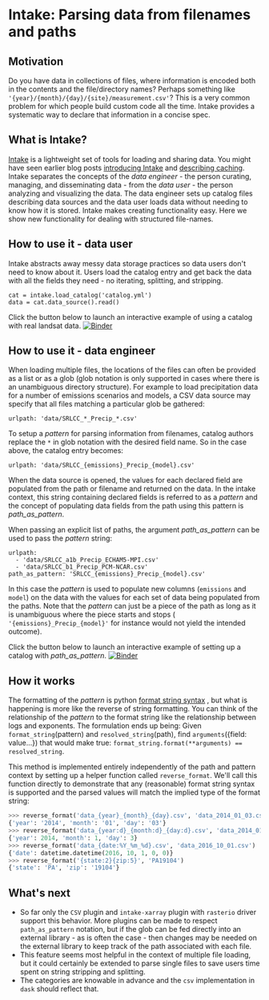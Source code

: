 # Intake: Parsing data from filenames and paths
## Motivation
Do you have data in collections of files, where information is encoded both in
the contents and the file/directory names? Perhaps something like
`'{year}/{month}/{day}/{site}/measurement.csv'`? This is a very common problem for
which people build custom code all the time. Intake provides a systematic way
to declare that information in a concise spec.

## What is Intake?
[Intake](https://intake.readthedocs.io) is a lightweight set of tools for
loading and sharing data. You might have seen earlier blog posts
[introducing Intake](https://www.anaconda.com/blog/developer-blog/intake-taking-the-pain-out-of-data-access/)
 and [describing caching](https://www.anaconda.com/blog/developer-blog/intake-caching-data-on-first-read-makes-future-analysis-faster/).
Intake separates the concepts of the *data engineer* - the person curating,
managing, and disseminating data - from the *data user* - the person analyzing
and visualizing the data. The data engineer sets up catalog files describing
data sources and the data user loads data without needing to know how it is
stored. Intake makes creating functionality easy. Here we show new
functionality for dealing with structured file-names.

## How to use it - data user
Intake abstracts away messy data storage practices so data users
don't need to know about it. Users load the catalog entry and get back the
data with all the fields they need - no iterating, splitting, and stripping.

```
cat = intake.load_catalog('catalog.yml')
data = cat.data_source().read()
```

Click the button below to launch an interactive example of using a catalog
with real landsat data.
[![Binder](https://mybinder.org/badge.svg)](https://mybinder.org/v2/gh/jsignell/intake-blog/master?filepath=path-as-pattern%2Flandsat.ipynb)

## How to use it - data engineer
When loading multiple files, the locations of the files can often be provided
as a list or as a glob (glob notation is only supported in cases where there
is an unambiguous directory structure). For example to load precipitation data
for a number of emissions scenarios and models, a CSV data source may specify
that all files matching a particular glob be gathered:

```
urlpath: 'data/SRLCC_*_Precip_*.csv'
```

To setup a *pattern* for parsing information from filenames, catalog authors
replace the `*` in glob notation with the desired field name. So in the case
above, the catalog entry becomes:

```
urlpath: 'data/SRLCC_{emissions}_Precip_{model}.csv'
```

When the data source is opened, the values for each declared field are
populated from the path or filename and returned on the data. In the intake
context, this string containing declared fields is referred to as a *pattern*
and the concept of populating data fields from the path using this pattern
is *path_as_pattern*.

When passing an explicit list of paths, the argument *path_as_pattern* can
be used to pass the *pattern* string:

```
urlpath:
  - 'data/SRLCC_a1b_Precip_ECHAM5-MPI.csv'
  - 'data/SRLCC_b1_Precip_PCM-NCAR.csv'
path_as_pattern: 'SRLCC_{emissions}_Precip_{model}.csv'
```

In this case the *pattern* is used to populate new columns (`emissions`
and `model`) on the data with the values for each set of data being populated
from the paths. Note that the *pattern* can just be a piece of the path as
long as it is unambiguous where the piece starts and stops (
`'{emissions}_Precip_{model}'` for instance would not yield the intended
outcome).

Click the button below to launch an interactive example of setting up a
catalog with *path_as_pattern*.
[![Binder](https://mybinder.org/badge.svg)](https://mybinder.org/v2/gh/jsignell/intake-blog/master?filepath=path-as-pattern%2Fcsv.ipynb)

## How it works
The formatting of the *pattern* is python [format string
syntax](https://docs.python.org/3.7/library/string.html#format-string-syntax)
, but what is happening is more like the reverse of string formatting. You
can think of the relationship of the *pattern* to the format string like the
relationship between logs and exponents. The formulation ends up being:
Given ``format_string``(pattern) and ``resolved_string``(path), find
``arguments``({field: value...}) that would make true:
``format_string.format(**arguments) == resolved_string``.

This method is implemented entirely independently of the path and pattern
context by setting up a helper function called ``reverse_format``. We'll call
this function directly to demonstrate that any (reasonable) format string
syntax is supported and the parsed values will match the implied type of
the format string:

```python
>>> reverse_format('data_{year}_{month}_{day}.csv', 'data_2014_01_03.csv')
{'year': '2014', 'month': '01', 'day': '03'}
>>> reverse_format('data_{year:d}_{month:d}_{day:d}.csv', 'data_2014_01_03.csv')
{'year': 2014, 'month': 1, 'day': 3}
>>> reverse_format('data_{date:%Y_%m_%d}.csv', 'data_2016_10_01.csv')
{'date': datetime.datetime(2016, 10, 1, 0, 0)}
>>> reverse_format('{state:2}{zip:5}', 'PA19104')
{'state': 'PA', 'zip': '19104'}
```

## What's next
 - So far only the `CSV` plugin and `intake-xarray` plugin with `rasterio`
   driver support this behavior. More plugins can be made to respect
   `path_as_pattern` notation, but if the glob can be fed directly into an
   external library - as is often the case - then changes may be needed on
   the external library to keep track of the path associated with each file.
 - This feature seems most helpful in the context of multiple file loading,
   but it could certainly be extended to parse single files to save users
   time spent on string stripping and splitting.
 - The categories are knowable in advance and the `csv` implementation in
   `dask` should reflect that.
